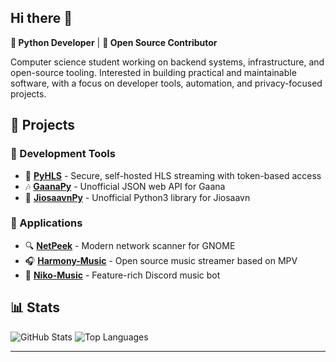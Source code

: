 ## Hi there 👋

**🐍 Python Developer** | **🌟 Open Source Contributor**

Computer science student working on backend systems, infrastructure, and open-source tooling. Interested in building practical and maintainable software, with a focus on developer tools, automation, and privacy-focused projects.

## 📂 Projects

### 🔧 Development Tools

-   📡 **[PyHLS](https://github.com/ZingyTomato/PyHLS)** - Secure, self-hosted HLS streaming with token-based access
-   🎶 **[GaanaPy](https://github.com/ZingyTomato/GaanaPy)** - Unofficial JSON web API for Gaana
-   🎼 **[JiosaavnPy](https://github.com/ZingyTomato/JiosaavnPy)** - Unofficial Python3 library for Jiosaavn

### 🏬 Applications

-   🔍 **[NetPeek](https://github.com/ZingyTomato/NetPeek)** - Modern network scanner for GNOME
-   🎧 **[Harmony-Music](https://github.com/ZingyTomato/Harmony-Music)** - Open source music streamer based on MPV
-   🤖 **[Niko-Music](https://github.com/ZingyTomato/Niko-Music)** - Feature-rich Discord music bot

## 📊 Stats

![GitHub Stats](https://github-readme-stats.vercel.app/api?username=ZingyTomato&show_icons=true&theme=dark&hide_border=true&bg_color=0d1117) ![Top Languages](https://github-readme-stats.vercel.app/api/top-langs/?username=ZingyTomato&layout=compact&theme=dark&hide_border=true&bg_color=0d1117)

----------
